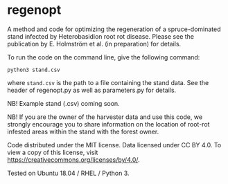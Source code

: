 # regenopt

A method and code for optimizing the regeneration of a spruce-dominated stand infected by Heterobasidion root rot disease. Please see the publication by E. Holmström et al. (in preparation) for details.

To run the code on the command line, give the following command:

`python3 stand.csv`

where `stand.csv` is the path to a file containing the stand data. See the header of regenopt.py as well as parameters.py for details.

NB! Example stand (.csv) coming soon.

NB! If you are the owner of the harvester data and use this code, we strongly encourage you to share information on the location of root-rot infested areas within the stand with the forest owner.

Code distributed under the MIT license. Data licensed under CC BY 4.0. To view a copy of this license, visit https://creativecommons.org/licenses/by/4.0/.

Tested on Ubuntu 18.04 / RHEL / Python 3.

